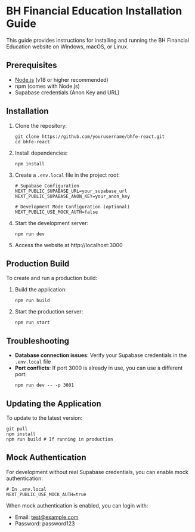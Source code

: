 # BH Financial Education Installation Guide

This guide provides instructions for installing and running the BH Financial Education website on Windows, macOS, or Linux.

## Prerequisites

- [Node.js](https://nodejs.org/) (v18 or higher recommended)
- npm (comes with Node.js)
- Supabase credentials (Anon Key and URL)

## Installation

1. Clone the repository:
   ```
   git clone https://github.com/yourusername/bhfe-react.git
   cd bhfe-react
   ```

2. Install dependencies:
   ```
   npm install
   ```

3. Create a `.env.local` file in the project root:
   ```
   # Supabase Configuration
   NEXT_PUBLIC_SUPABASE_URL=your_supabase_url
   NEXT_PUBLIC_SUPABASE_ANON_KEY=your_anon_key

   # Development Mode Configuration (optional)
   NEXT_PUBLIC_USE_MOCK_AUTH=false
   ```

4. Start the development server:
   ```
   npm run dev
   ```

5. Access the website at http://localhost:3000

## Production Build

To create and run a production build:

1. Build the application:
   ```
   npm run build
   ```

2. Start the production server:
   ```
   npm run start
   ```

## Troubleshooting

- **Database connection issues**: Verify your Supabase credentials in the `.env.local` file
- **Port conflicts**: If port 3000 is already in use, you can use a different port:
  ```
  npm run dev -- -p 3001
  ```

## Updating the Application

To update to the latest version:
```
git pull
npm install
npm run build # If running in production
```

## Mock Authentication

For development without real Supabase credentials, you can enable mock authentication:
```
# In .env.local
NEXT_PUBLIC_USE_MOCK_AUTH=true
```

When mock authentication is enabled, you can login with:
- Email: test@example.com
- Password: password123 